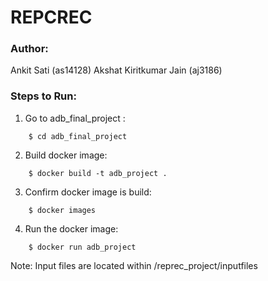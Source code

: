 # REPCREC

### **Author:**
Ankit Sati (as14128)
Akshat Kiritkumar Jain (aj3186)


### **Steps to Run:**

1. Go to adb_final_project :

```
	$ cd adb_final_project
```

2. Build docker image:

```
	$ docker build -t adb_project .
```

3. Confirm docker image is build:

```
	$ docker images
```

4. Run the docker image:

```
	$ docker run adb_project
```

Note: Input files are located within /reprec_project/inputfiles
